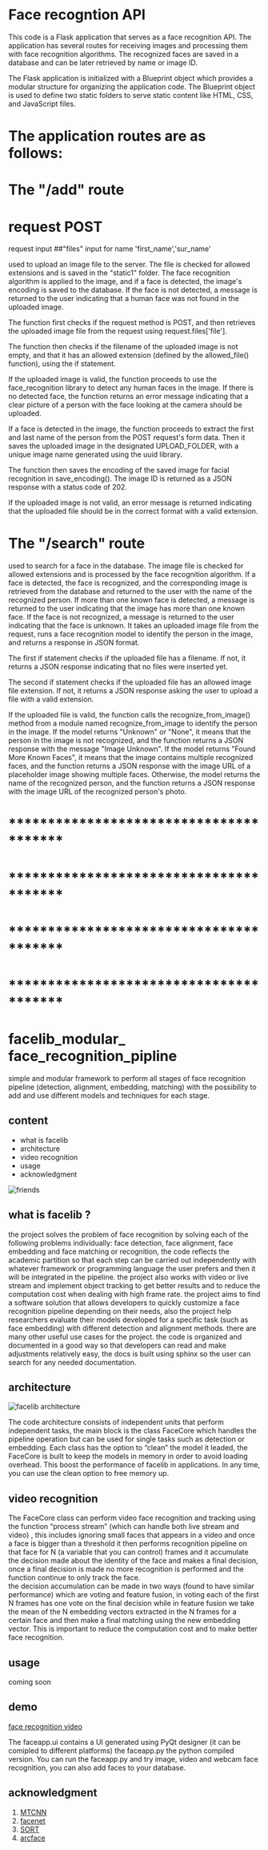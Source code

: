 # Face recogntion API

This code is a Flask application that serves as a face recognition API. The application has several routes for receiving images and processing them with face recognition algorithms. The recognized faces are saved in a database and can be later retrieved by name or image ID.

The Flask application is initialized with a Blueprint object which provides a modular structure for organizing the application code. The Blueprint object is used to define two static folders to serve static content like HTML, CSS, and JavaScript files.

# The application routes are as follows:
# The "/add" route 
# request POST

request input  ##"files"
input for name 'first_name','sur_name'

used to upload an image file to the server. The file is checked for allowed extensions and is saved in the "static1" folder. The face recognition algorithm is applied to the image, and if a face is detected, the image's encoding is saved to the database. If the face is not detected, a message is returned to the user indicating that a human face was not found in the uploaded image.

The function first checks if the request method is POST, and then retrieves the uploaded image file from the request using request.files['file'].

The function then checks if the filename of the uploaded image is not empty, and that it has an allowed extension (defined by the allowed_file() function), using the if statement.

If the uploaded image is valid, the function proceeds to use the face_recognition library to detect any human faces in the image. If there is no detected face, the function returns an error message indicating that a clear picture of a person with the face looking at the camera should be uploaded.

If a face is detected in the image, the function proceeds to extract the first and last name of the person from the POST request's form data. Then it saves the uploaded image in the designated UPLOAD_FOLDER, with a unique image name generated using the uuid library.

The function then saves the encoding of the saved image for facial recognition in save_encoding(). The image ID is returned as a JSON response with a status code of 202.

If the uploaded image is not valid, an error message is returned indicating that the uploaded file should be in the correct format with a valid extension.


# The "/search" route 
used to search for a face in the database. The image file is checked for allowed extensions and is processed by the face recognition algorithm. If a face is detected, the face is recognized, and the corresponding image is retrieved from the database and returned to the user with the name of the recognized person. If more than one known face is detected, a message is returned to the user indicating that the image has more than one known face. If the face is not recognized, a message is returned to the user indicating that the face is unknown.
It takes an uploaded image file from the request, runs a face recognition model to identify the person in the image, and returns a response in JSON format.

The first if statement checks if the uploaded file has a filename. If not, it returns a JSON response indicating that no files were inserted yet.

The second if statement checks if the uploaded file has an allowed image file extension. If not, it returns a JSON response asking the user to upload a file with a valid extension.

If the uploaded file is valid, the function calls the recognize_from_image() method from a module named recognize_from_image to identify the person in the image. If the model returns "Unknown" or "None", it means that the person in the image is not recognized, and the function returns a JSON response with the message "Image Unknown". If the model returns "Found More Known Faces", it means that the image contains multiple recognized faces, and the function returns a JSON response with the image URL of a placeholder image showing multiple faces. Otherwise, the model returns the name of the recognized person, and the function returns a JSON response with the image URL of the recognized person's photo.


# ***************************************
# ***************************************
# ***************************************
# ***************************************
# facelib_modular_  face_recognition_pipline
simple and modular framework to perform all stages of face recognition pipeline (detection, alignment, embedding, matching) with the possibility to add and use different models and techniques for each stage.

## content
* what is facelib
* architecture
* video recognition
* usage
* acknowledgment



![friends]( https://github.com/Alloooshe/facelib_modular_face_recognition_pipline/blob/master/images/out.jpg)

## what is facelib ?
the project solves the problem of face recognition by solving each of the following problems individually: face detection, face alignment, face embedding and face matching or recognition, the code reflects the academic partition so that each step can be carried out independently with whatever framework or programming language the user prefers and then it will be integrated in the pipeline. the project also works with video or live stream and implement object tracking to get better results and to reduce the computation cost when dealing with high frame rate.
the project aims to find a software solution that allows developers to quickly customize a face recognition pipeline depending on their needs, also the project help researchers evaluate their models developed for a specific task (such as face embedding) with different detection and alignment methods. there are many other useful use cases for the project. 
the code is organized and documented in a good way so that developers can read and make adjustments relatively easy, the docs is built using sphinx so the user can search for any needed documentation. 
## architecture
![facelib architecture]( https://github.com/Alloooshe/facelib_modular_face_recognition_pipline/blob/master/images/architecture.PNG)

The code architecture consists of independent units that perform independent tasks, the main block is the class FaceCore which handles the pipeline operation but can be used for single tasks such as detection or embedding. 
Each class has the option to “clean” the model it leaded, the FaceCore is built to keep the models in memory in order to avoid loading overhead. This boost the performance of facelib in applications. In any time, you can use the clean option to free memory up. 


## video recognition
The FaceCore class can perform video face recognition and tracking using the function “process stream” (which can handle both live stream and video) , this includes ignoring small faces that appears in a video and once a face is bigger than a threshold it then performs recognition pipeline on that face for N (a variable that you can control) frames and it accumulate the decision made about the identity of the face and makes a final decision, once a final decision is made no more recognition is performed and the function continue to only track the face.  
the decision accumulation can be made in two ways (found to have similar performance) which are voting and feature fusion, in voting each of the first N frames has one vote on the final decision while in feature fusion we take the mean of the N embedding vectors extracted in the N frames for a certain face and then make a final matching using the new embedding vector.
This is important to reduce the computation cost and to make better face recognition. 


 ## usage
coming soon

## demo
[face recognition video]( https://www.youtube.com/watch?v=kSNk_1QLzbQ)

The faceapp.ui contains a  UI generated using PyQt designer (it can be comipled to different platforms) the faceapp.py the python compiled version. You can run the faceapp.py and try image, video and webcam face recognition, you can also add faces to your database. 
## acknowledgment
1. [MTCNN](https://github.com/ipazc/mtcnn)
2. [facenet](https://github.com/davidsandberg/facenet)
3. [SORT](https://github.com/abewley/sort)
4. [arcface](https://github.com/deepinsight/insightface)

